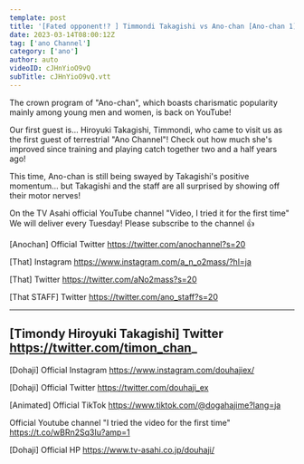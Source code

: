 ```yaml
---
template: post
title: '[Fated opponent!? ️] Timmondi Takagishi vs Ano-chan [Ano-chan 1]'
date: 2023-03-14T08:00:12Z
tag: ['ano Channel']
category: ['ano']
author: auto 
videoID: cJHnYioO9vQ
subTitle: cJHnYioO9vQ.vtt
---
```

The crown program of "Ano-chan", which boasts charismatic popularity mainly among young men and women, is back on YouTube!

Our first guest is...
Hiroyuki Takagishi, Timmondi, who came to visit us as the first guest of terrestrial "Ano Channel"!
Check out how much she's improved since training and playing catch together two and a half years ago!

This time, Ano-chan is still being swayed by Takagishi's positive momentum... but Takagishi and the staff are all surprised by showing off their motor nerves!

On the TV Asahi official YouTube channel "Video, I tried it for the first time"
We will deliver every Tuesday!
Please subscribe to the channel 👍

[Anochan] Official Twitter
https://twitter.com/anochannel?s=20

[That] Instagram
https://www.instagram.com/a_n_o2mass/?hl=ja

[That] Twitter
https://twitter.com/aNo2mass?s=20

[That STAFF] Twitter
https://twitter.com/ano_staff?s=20

---
[Timondy Hiroyuki Takagishi] Twitter
https://twitter.com/timon_chan_
---
[Dohaji] Official Instagram
https://www.instagram.com/douhajiex/

[Dohaji] Official Twitter
https://twitter.com/douhaji_ex

[Animated] Official TikTok
https://www.tiktok.com/@dogahajime?lang=ja

Official Youtube channel "I tried the video for the first time"
https://t.co/wBRn2Sq3Iu?amp=1

[Dohaji] Official HP
https://www.tv-asahi.co.jp/douhaji/